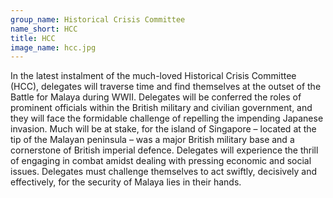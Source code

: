 ```yaml
---
group_name: Historical Crisis Committee
name_short: HCC
title: HCC
image_name: hcc.jpg
---
```


In the latest instalment of the much-loved Historical Crisis Committee (HCC), 
delegates will traverse time and find themselves at the outset of the Battle for
Malaya during WWII. Delegates will be conferred the roles of prominent officials
within the British military and civilian government, and they will face the 
formidable challenge of repelling the impending Japanese invasion. Much will be 
at stake, for the island of Singapore – located at the tip of the Malayan peninsula
 – was a major British military base and a cornerstone of British imperial 
 defence. Delegates will experience the thrill of engaging in combat amidst 
 dealing with pressing economic and social issues. Delegates must challenge 
 themselves to act swiftly, decisively and effectively, for the security of 
 Malaya lies in their hands.